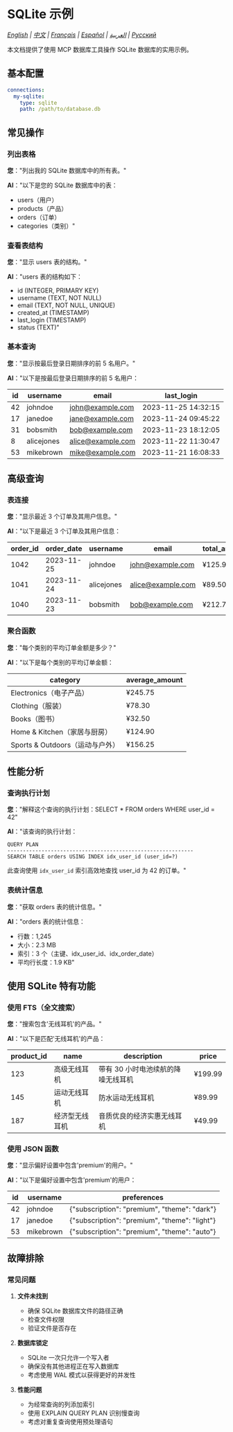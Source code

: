 # SQLite 示例

*[English](../../en/examples/sqlite-examples.md) | [中文](../../zh/examples/sqlite-examples.md) | [Français](../../fr/examples/sqlite-examples.md) | [Español](../../es/examples/sqlite-examples.md) | [العربية](../../ar/examples/sqlite-examples.md) | [Русский](../../ru/examples/sqlite-examples.md)*

本文档提供了使用 MCP 数据库工具操作 SQLite 数据库的实用示例。

## 基本配置

```yaml
connections:
  my-sqlite:
    type: sqlite
    path: /path/to/database.db
```

## 常见操作

### 列出表格

**您**："列出我的 SQLite 数据库中的所有表。"

**AI**："以下是您的 SQLite 数据库中的表：
- users（用户）
- products（产品）
- orders（订单）
- categories（类别）"

### 查看表结构

**您**："显示 users 表的结构。"

**AI**："users 表的结构如下：
- id (INTEGER, PRIMARY KEY)
- username (TEXT, NOT NULL)
- email (TEXT, NOT NULL, UNIQUE)
- created_at (TIMESTAMP)
- last_login (TIMESTAMP)
- status (TEXT)"

### 基本查询

**您**："显示按最后登录日期排序的前 5 名用户。"

**AI**："以下是按最后登录日期排序的前 5 名用户：

| id | username | email | last_login |
|----|----------|-------|------------|
| 42 | johndoe | john@example.com | 2023-11-25 14:32:15 |
| 17 | janedoe | jane@example.com | 2023-11-24 09:45:22 |
| 31 | bobsmith | bob@example.com | 2023-11-23 18:12:05 |
| 8 | alicejones | alice@example.com | 2023-11-22 11:30:47 |
| 53 | mikebrown | mike@example.com | 2023-11-21 16:08:33 |"

## 高级查询

### 表连接

**您**："显示最近 3 个订单及其用户信息。"

**AI**："以下是最近 3 个订单及其用户信息：

| order_id | order_date | username | email | total_amount |
|----------|------------|----------|-------|--------------|
| 1042 | 2023-11-25 | johndoe | john@example.com | ¥125.99 |
| 1041 | 2023-11-24 | alicejones | alice@example.com | ¥89.50 |
| 1040 | 2023-11-23 | bobsmith | bob@example.com | ¥212.75 |"

### 聚合函数

**您**："每个类别的平均订单金额是多少？"

**AI**："以下是每个类别的平均订单金额：

| category | average_amount |
|----------|----------------|
| Electronics（电子产品） | ¥245.75 |
| Clothing（服装） | ¥78.30 |
| Books（图书） | ¥32.50 |
| Home & Kitchen（家居与厨房） | ¥124.90 |
| Sports & Outdoors（运动与户外） | ¥156.25 |"

## 性能分析

### 查询执行计划

**您**："解释这个查询的执行计划：SELECT * FROM orders WHERE user_id = 42"

**AI**："该查询的执行计划：
```
QUERY PLAN
------------------------------------------------------------
SEARCH TABLE orders USING INDEX idx_user_id (user_id=?)
```

此查询使用 `idx_user_id` 索引高效地查找 user_id 为 42 的订单。"

### 表统计信息

**您**："获取 orders 表的统计信息。"

**AI**："orders 表的统计信息：
- 行数：1,245
- 大小：2.3 MB
- 索引：3 个（主键、idx_user_id、idx_order_date）
- 平均行长度：1.9 KB"

## 使用 SQLite 特有功能

### 使用 FTS（全文搜索）

**您**："搜索包含'无线耳机'的产品。"

**AI**："以下是匹配'无线耳机'的产品：

| product_id | name | description | price |
|------------|------|-------------|-------|
| 123 | 高级无线耳机 | 带有 30 小时电池续航的降噪无线耳机 | ¥199.99 |
| 145 | 运动无线耳机 | 防水运动无线耳机 | ¥89.99 |
| 187 | 经济型无线耳机 | 音质优良的经济实惠无线耳机 | ¥49.99 |"

### 使用 JSON 函数

**您**："显示偏好设置中包含'premium'的用户。"

**AI**："以下是偏好设置中包含'premium'的用户：

| id | username | preferences |
|----|----------|-------------|
| 42 | johndoe | {\"subscription\": \"premium\", \"theme\": \"dark\"} |
| 17 | janedoe | {\"subscription\": \"premium\", \"theme\": \"light\"} |
| 53 | mikebrown | {\"subscription\": \"premium\", \"theme\": \"auto\"} |"

## 故障排除

### 常见问题

1. **文件未找到**
   - 确保 SQLite 数据库文件的路径正确
   - 检查文件权限
   - 验证文件是否存在

2. **数据库锁定**
   - SQLite 一次只允许一个写入者
   - 确保没有其他进程正在写入数据库
   - 考虑使用 WAL 模式以获得更好的并发性

3. **性能问题**
   - 为经常查询的列添加索引
   - 使用 EXPLAIN QUERY PLAN 识别慢查询
   - 考虑对重复查询使用预处理语句
